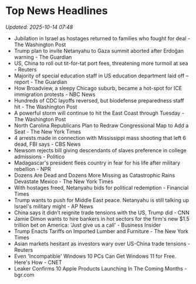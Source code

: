 # Top News Headlines

_Updated: 2025-10-14 07:48_

- Jubilation in Israel as hostages returned to families who fought for deal - The Washington Post
- Trump plan to invite Netanyahu to Gaza summit aborted after Erdoğan warning - The Guardian
- US, China to roll out tit-for-tat port fees, threatening more turmoil at sea - Reuters
- Majority of special education staff in US education department laid off – report - The Guardian
- How Broadview, a sleepy Chicago suburb, became a hot-spot for ICE immigration protests - NBC News
- Hundreds of CDC layoffs reversed, but biodefense preparedness staff hit - The Washington Post
- A powerful storm will continue to hit the East Coast through Tuesday - The Washington Post
- North Carolina Republicans Plan to Redraw Congressional Map to Add a Seat - The New York Times
- 4 arrests made in connection with Mississippi mass shooting that left 6 dead, FBI says - CBS News
- Newsom rejects bill giving descendants of slaves preference in college admissions - Politico
- Madagascar's president flees country in fear for his life after military rebellion - NPR
- Dozens Are Dead and Dozens More Missing as Catastrophic Rains Devastate Mexico - The New York Times
- With hostages freed, Netanyahu bids for political redemption - Financial Times
- Trump wants to push for Middle East peace. Netanyahu is still talking up Israel's military might - AP News
- China says it didn’t reignite trade tensions with the US, Trump did - CNN
- Jamie Dimon wants to hire bankers in hot sectors for the firm's new $1.5 trillion bet on America: 'Just give us a call' - Business Insider
- Trump Enacts Tariffs on Imported Lumber and Furniture - The New York Times
- Asian markets hesitant as investors wary over US-China trade tensions - Reuters
- Even 'Incompatible' Windows 10 PCs Can Get Windows 11 for Free. Here's How - CNET
- Leaker Confirms 10 Apple Products Launching In The Coming Months - bgr.com